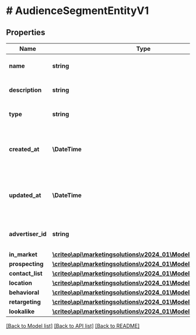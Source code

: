 # # AudienceSegmentEntityV1

## Properties

Name | Type | Description | Notes
------------ | ------------- | ------------- | -------------
**name** | **string** | Name of the segment | [optional]
**description** | **string** | Description of the segment | [optional]
**type** | **string** | Type of segment (read-only) | [optional]
**created_at** | **\DateTime** | ISO-8601 timestamp in UTC of segment creation (read-only) | [optional]
**updated_at** | **\DateTime** | ISO-8601 timestamp in UTC of segment update (read-only) | [optional]
**advertiser_id** | **string** | Advertiser associated to the segment | [optional]
**in_market** | [**\criteo\api\marketingsolutions\v2024_01\Model\InMarketV1**](InMarketV1.md) |  | [optional]
**prospecting** | [**\criteo\api\marketingsolutions\v2024_01\Model\ProspectingV1**](ProspectingV1.md) |  | [optional]
**contact_list** | [**\criteo\api\marketingsolutions\v2024_01\Model\ContactListV1**](ContactListV1.md) |  | [optional]
**location** | [**\criteo\api\marketingsolutions\v2024_01\Model\LocationV1**](LocationV1.md) |  | [optional]
**behavioral** | [**\criteo\api\marketingsolutions\v2024_01\Model\BehavioralV1**](BehavioralV1.md) |  | [optional]
**retargeting** | [**\criteo\api\marketingsolutions\v2024_01\Model\RetargetingV1**](RetargetingV1.md) |  | [optional]
**lookalike** | [**\criteo\api\marketingsolutions\v2024_01\Model\LookalikeV1**](LookalikeV1.md) |  | [optional]

[[Back to Model list]](../../README.md#models) [[Back to API list]](../../README.md#endpoints) [[Back to README]](../../README.md)
